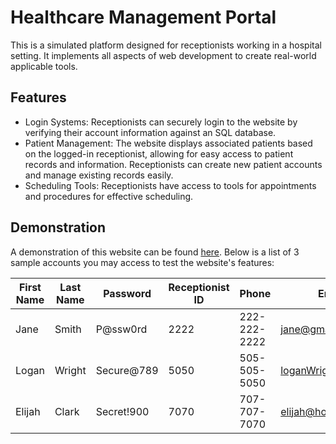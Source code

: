 # Healthcare Management Portal

This is a simulated platform designed for receptionists working in a hospital setting. It implements all aspects of web development to create real-world applicable tools.

## Features

- Login Systems: Receptionists can securely login to the website by verifying their account information against an SQL database.
- Patient Management: The website displays associated patients based on the logged-in receptionist, allowing for easy access to patient records and information. Receptionists can create new patient accounts and manage existing records easily.
- Scheduling Tools: Receptionists have access to tools for appointments and procedures for effective scheduling.

## Demonstration

A demonstration of this website can be found [here](https://web.njit.edu/~jm2375/Portfolio/HospitalReceptionist/home.html). Below is a list of 3 sample accounts you may access to test the website's features:

| First Name | Last Name | Password    | Receptionist ID | Phone         | Email                 |
|------------|-----------|-------------|-----------------|---------------|-----------------------|
| Jane       | Smith     | P@ssw0rd    | 2222            | 222-222-2222 | jane@gmail.com        |
| Logan      | Wright    | Secure@789  | 5050            | 505-505-5050 | loganWright@eta.gov   |
| Elijah     | Clark     | Secret!900  | 7070            | 707-707-7070 | elijah@hotmail.com    |
